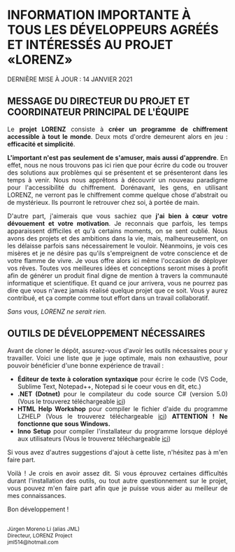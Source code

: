 # INFORMATION IMPORTANTE À TOUS LES DÉVELOPPEURS AGRÉÉS ET INTÉRESSÉS AU PROJET «LORENZ»

DERNIÈRE MISE À JOUR : 14 JANVIER 2021

## MESSAGE DU DIRECTEUR DU PROJET ET COORDINATEUR PRINCIPAL DE L'ÉQUIPE

<div style="text-align: justify; text-justify: inter-word;">

Le **projet LORENZ** consiste à **créer un programme de chiffrement accessible à tout le monde**.
Deux mots d'ordre demeurent alors en jeu : **efficacité et simplicité**.

**L'important n'est pas seulement de s'amuser, mais aussi d'apprendre**. En effet, nous ne nous trouvons pas ici rien que pour écrire du code ou trouver des solutions aux problèmes qui se présentent et se présenteront dans les temps à venir. Nous nous apprêtons à découvrir un nouveau paradigme pour l'accessibilité du chiffrement. Dorénavant, les gens, en utilisant LORENZ, ne verront pas le chiffrement comme quelque chose d'abstrait ou de mystérieux. Ils pourront le retrouver chez soi, à portée de main.

D'autre part, j'aimerais que vous sachiez que **j'ai bien à cœur votre dévouement et votre motivation**. Je reconnais que parfois, les temps apparaissent difficiles et qu'à certains moments, on se sent oublié. Nous avons des projets et des ambitions dans la vie, mais, malheureusement, on les délaisse parfois sans nécessairement le vouloir. Néanmoins, je vois ces misères et je ne désire pas qu'ils s'empreignent de votre conscience et de votre flamme de vivre. Je vous offre alors ici même l'occasion de déployer vos rêves. Toutes vos meilleures idées et conceptions seront mises à profit afin de générer un produit final digne de mention à travers la communauté informatique et scientifique. Et quand ce jour arrivera, vous ne pourrez pas dire que vous n'avez jamais réalisé quelque projet que ce soit. Vous y aurez contribué, et ça compte comme tout effort dans un travail collaboratif.

*Sans vous, LORENZ ne serait rien.*

</div>

## OUTILS DE DÉVELOPPEMENT NÉCESSAIRES

<div style="text-align: justify; text-justify: inter-word;">

Avant de cloner le dépôt, assurez-vous d'avoir les outils nécessaires pour y travailler.
Voici une liste que je juge optimale, mais non exhaustive, pour pouvoir bénéficier d'une bonne expérience de travail :

- **Éditeur de texte à coloration syntaxique** pour écrire le code
  (VS Code, Sublime Text, Notepad++, Notepad si le coeur vous en dit, etc.)
- **.NET (Dotnet)** pour le compilateur du code source C# (version 5.0)
  (Vous le trouverez téléchargeable [ici](https://dotnet.microsoft.com/download))
- **HTML Help Workshop** pour compiler le fichier d'aide du programme LZHELP
  (Vous le trouverez téléchargeable [ici](https://www.microsoft.com/en-ca/download/details.aspx?id=21138))
  **ATTENTION ! Ne fonctionne que sous Windows.**
- **Inno Setup** pour compiler l'installateur du programme lorsque déployé aux utilisateurs
  (Vous le trouverez téléchargeable [ici](https://jrsoftware.org/isdl.php))

Si vous avez d'autres suggestions d'ajout à cette liste, n'hésitez pas à m'en faire part.

Voilà ! Je crois en avoir assez dit.
Si vous éprouvez certaines difficultés durant l'installation des outils, ou tout autre questionnement sur le projet, vous pouvez m'en faire part afin que je puisse vous aider au meilleur de mes connaissances.

Bon développement !

</div>

<p style="font-size:12px">
 <br />Jürgen Moreno Li (alias JML)
 <br />Directeur, LORENZ Project
 <br />jml514@hotmail.com
</p>
